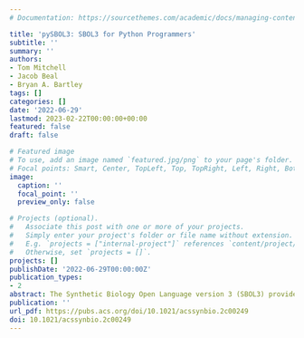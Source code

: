 ```yaml
---
# Documentation: https://sourcethemes.com/academic/docs/managing-content/

title: 'pySBOL3: SBOL3 for Python Programmers'
subtitle: ''
summary: ''
authors:
- Tom Mitchell
- Jacob Beal
- Bryan A. Bartley
tags: []
categories: []
date: '2022-06-29'
lastmod: 2023-02-22T00:00:00+00:00
featured: false
draft: false

# Featured image
# To use, add an image named `featured.jpg/png` to your page's folder.
# Focal points: Smart, Center, TopLeft, Top, TopRight, Left, Right, BottomLeft, Bottom, BottomRight.
image:
  caption: ''
  focal_point: ''
  preview_only: false

# Projects (optional).
#   Associate this post with one or more of your projects.
#   Simply enter your project's folder or file name without extension.
#   E.g. `projects = ["internal-project"]` references `content/project/deep-learning/index.md`.
#   Otherwise, set `projects = []`.
projects: []
publishDate: '2022-06-29T00:00:00Z'
publication_types:
- 2
abstract: The Synthetic Biology Open Language version 3 (SBOL3) provides a data model for representation of synthetic biology information across multiple scales and throughout the design-build-test-learn workflow. To support practical use of this data model, we have developed pySBOL3, a Python library that allows programmers to create and edit SBOL3 documents. Here we describe this library and key engineering decisions in its design. The resulting implementation is a compact and maintainable core that provides both a familiar, pythonic interface for manipulating SBOL3 objects as well as mechanisms for building additional extensions and representations on this base.
publication: ''
url_pdf: https://pubs.acs.org/doi/10.1021/acssynbio.2c00249
doi: 10.1021/acssynbio.2c00249
---
```

